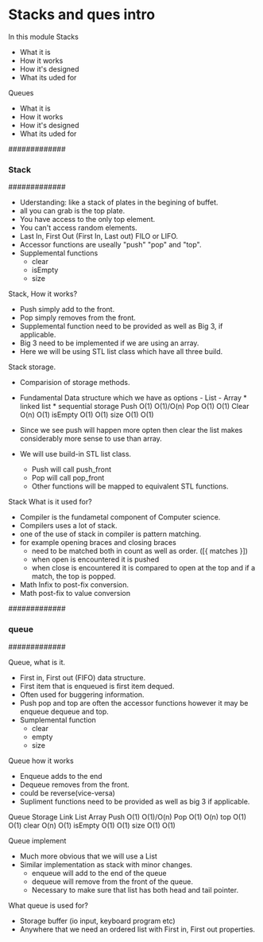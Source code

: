 # Stacks and ques intro
In this module
Stacks
- What it is 
- How it works 
- How it's designed
- What its uded for 

Queues
- What it is 
- How it works 
- How it's designed
- What its uded for 

#############
### Stack ###
#############

- Uderstanding: like a stack of plates in the begining of buffet. 
- all you can grab is the top plate.
- You have access to the only top element. 
- You can't access random elements. 
- Last In, First Out (First In, Last out) FILO or LIFO.
- Accessor functions are useally "push" "pop" and "top".
- Supplemental functions
    - clear
    - isEmpty
    - size

Stack, How it works?
- Push simply add to the front.
- Pop simply removes from the front. 
- Supplemental function need to be provided as well as Big 3, if applicable. 
- Big 3 need to be implemented if we are using an array.
- Here we will be using STL list class which have all three build. 

Stack storage.
- Comparision of storage methods. 
- Fundamental Data structure which we have as options
            - List                          - Array
            * linked list                   * sequential storage
    Push      O(1)                            O(1)/O(n)
    Pop       O(1)                            O(1)
    Clear     O(n)                            O(1)
    isEmpty   O(1)                            O(1)
    size      O(1)                            O(1)

- Since we see push will happen more opten then clear the list makes considerably 
  more sense to use than array. 

- We will use build-in STL list class. 
    - Push will call push_front
    - Pop will call pop_front
    - Other functions will be mapped to equivalent STL functions. 

Stack What is it used for?
- Compiler is the fundametal component of Computer science. 
- Compilers uses a lot of stack. 
- one of the use of stack in compiler is pattern matching. 
- for example opening braces and closing braces
    - need to be matched both in count as well as order. ([{ matches }])
    - when open is encountered it is pushed
    - when close is encountered it is compared to open at the top and if a match, the top
      is popped. 
- Math Infix to post-fix conversion. 
- Math post-fix to value conversion

#############
### queue ###
#############

Queue, what is it.
- First in, First out (FIFO) data structure. 
- First item that is enqueued is first item dequed. 
- Often used for buggering information. 
- Push pop and top are often the accessor functions however it may be enqueue dequeue and 
  top. 
- Sumplemental function 
    - clear
    - empty
    - size

Queue how it works
- Enqueue adds to the end
- Dequeue removes from the front. 
- could be reverse(vice-versa)
- Supliment functions need to be provided
  as well as big 3 if applicable. 

Queue Storage
                Link List               Array
    Push        O(1)                    O(1)/O(n)
    Pop         O(1)                    O(n)
    top         O(1)                    O(1)
    clear       O(n)                    O(1)
    isEmpty     O(1)                    O(1)
    size        O(1)                    O(1)

Queue implement
- Much more obvious that we will use a List
- Similar implementation as stack with minor changes. 
    - enqueue will add to the end of the queue
    - dequeue will remove from the front of the queue. 
    - Necessary to make sure that list has both head and tail pointer. 

What queue is used for?
- Storage buffer (io input, keyboard program etc)
- Anywhere that we need an ordered list with First in, First out properties.
